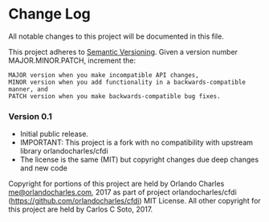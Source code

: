 # Change Log

All notable changes to this project will be documented in this file.

This project adheres to [Semantic Versioning](http://semver.org/).
Given a version number MAJOR.MINOR.PATCH, increment the:

    MAJOR version when you make incompatible API changes,
    MINOR version when you add functionality in a backwards-compatible manner, and
    PATCH version when you make backwards-compatible bug fixes.

### Version 0.1
- Initial public release.
- IMPORTANT: This project is a fork with no compatibility with upstream library orlandocharles/cfdi
- The license is the same (MIT) but copyright changes due deep changes and new code

Copyright for portions of this project are held by Orlando Charles <me@orlandocharles.com>, 2017
as part of project orlandocharles/cfdi (https://github.com/orlandocharles/cfdi) MIT License.
All other copyright for this project are held by Carlos C Soto, 2017.
